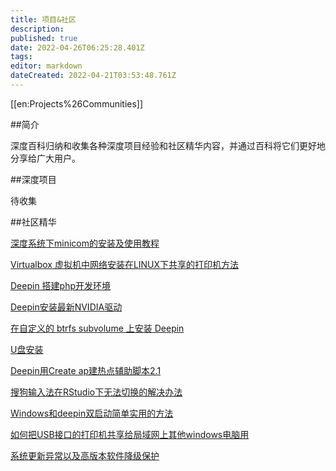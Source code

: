 ```yaml
---
title: 项目&社区
description: 
published: true
date: 2022-04-26T06:25:28.401Z
tags: 
editor: markdown
dateCreated: 2022-04-21T03:53:48.761Z
---
```


[[en:Projects%26Communities]]

##简介

深度百科归纳和收集各种深度项目经验和社区精华内容，并通过百科将它们更好地分享给广大用户。

##深度项目

待收集

##社区精华

[深度系统下minicom的安装及使用教程](/深度系统下minicom的安装及使用教程)

[Virtualbox 虚拟机中网络安装在LINUX下共享的打印机方法](/Virtualbox_虚拟机中网络安装在LINUX下共享的打印机方法)

[Deepin 搭建php开发环境](/Deepin_搭建php开发环境)

[Deepin安装最新NVIDIA驱动](/Deepin安装最新NVIDIA驱动)

[在自定义的 btrfs subvolume 上安装 Deepin](/在自定义的_btrfs_subvolume_上安装_Deepin)

[U盘安装](/U盘安装)

[Deepin用Create ap建热点辅助脚本2.1](/Deepin用Create_ap建热点辅助脚本2.1)

[搜狗输入法在RStudio下无法切换的解决办法](/搜狗输入法在RStudio下无法切换的解决办法)

[Windows和deepin双启动简单实用的方法](/Windows和deepin双启动简单实用的方法)

[如何把USB接口的打印机共享给局域网上其他windows电脑用](/如何把USB接口的打印机共享给局域网上其他windows电脑用)

[系统更新异常以及高版本软件降级保护](/系统更新异常以及高版本软件降级保护)